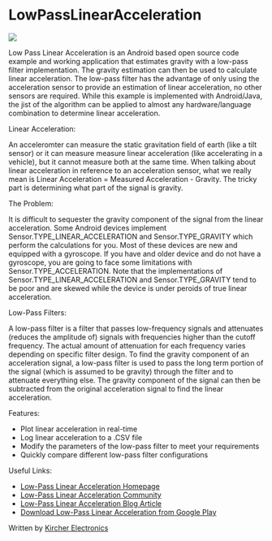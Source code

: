 LowPassLinearAcceleration
=========================

![](http://www.kircherelectronics.com/bundles/keweb/css/images/low_pass_linear_acceleration_phone_graphic.png?raw=true)

Low Pass Linear Acceleration is an Android based open source code example and working application that estimates gravity with a low-pass filter implementation. The gravity estimation can then be used to calculate linear acceleration. The low-pass filter has the advantage of only using the acceleration sensor to provide an estimation of linear acceleration, no other sensors are required. While this example is implemented with Android/Java, the jist of the algorithm can be applied to almost any hardware/language combination to determine linear acceleration.

Linear Acceleration:

An acceleromter can measure the static gravitation field of earth (like a tilt sensor) or it can measure measure linear acceleration (like accelerating in a vehicle), but it cannot measure both at the same time. When talking about linear acceleration in reference to an acceleration sensor, what we really mean is Linear Acceleration = Measured Acceleration - Gravity. The tricky part is determining what part of the signal is gravity.

The Problem:

It is difficult to sequester the gravity component of the signal from the linear acceleration. Some Android devices implement Sensor.TYPE_LINEAR_ACCELERATION and Sensor.TYPE_GRAVITY which perform the calculations for you. Most of these devices are new and equipped with a gyroscope. If you have and older device and do not have a gyroscope, you are going to face some limitations with Sensor.TYPE_ACCELERATION. Note that the implementations of Sensor.TYPE_LINEAR_ACCELERATION and Sensor.TYPE_GRAVITY tend to be poor and are skewed while the device is under peroids of true linear acceleration.

Low-Pass Filters: 

A low-pass filter is a filter that passes low-frequency signals and attenuates (reduces the amplitude of) signals with frequencies higher than the cutoff frequency. The actual amount of attenuation for each frequency varies depending on specific filter design. To find the gravity component of an acceleration signal, a low-pass filter is used to pass the long term portion of the signal (which is assumed to be gravity) through the filter and to attenuate everything else. The gravity component of the signal can then be subtracted from the original acceleration signal to find the linear acceleration.

Features:
* Plot linear acceleration in real-time
* Log linear acceleration to a .CSV file
* Modify the parameters of the low-pass filter to meet your requirements
* Quickly compare different low-pass filter configurations

Useful Links:

* [Low-Pass Linear Acceleration Homepage](http://www.kircherelectronics.com/lowpasslinearacceleration/lowpasslinearacceleration)
* [Low-Pass Linear Acceleration Community](http://kircherelectronics.com/forum/viewforum.php?f=13)
* [Low-Pass Linear Acceleration Blog Article](http://www.kircherelectronics.com/blog/index.php/11-android/sensors/10-low-pass-filter-linear-acceleration)
* [Download Low-Pass Linear Acceleration from Google Play](https://play.google.com/store/apps/details?id=com.kircherelectronics.lowpasslinearacceleration)

Written by [Kircher Electronics](https://www.kircherelectronics.com)

